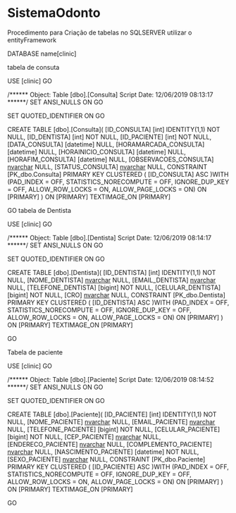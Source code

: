 # SistemaOdonto
Procedimento para Criação de tabelas no SQLSERVER utilizar o entityFramework

DATABASE name[clinic]

tabela de consuta 

USE [clinic]
GO

/****** Object:  Table [dbo].[Consulta]    Script Date: 12/06/2019 08:13:17 ******/
SET ANSI_NULLS ON
GO

SET QUOTED_IDENTIFIER ON
GO

CREATE TABLE [dbo].[Consulta](
	[ID_CONSULTA] [int] IDENTITY(1,1) NOT NULL,
	[ID_DENTISTA] [int] NOT NULL,
	[ID_PACIENTE] [int] NOT NULL,
	[DATA_CONSULTA] [datetime] NULL,
	[HORAMARCADA_CONSULTA] [datetime] NULL,
	[HORAINICIO_CONSULTA] [datetime] NULL,
	[HORAFIM_CONSULTA] [datetime] NULL,
	[OBSERVACOES_CONSULTA] [nvarchar](max) NULL,
	[STATUS_CONSULTA] [nvarchar](max) NULL,
 CONSTRAINT [PK_dbo.Consulta] PRIMARY KEY CLUSTERED 
(
	[ID_CONSULTA] ASC
)WITH (PAD_INDEX = OFF, STATISTICS_NORECOMPUTE = OFF, IGNORE_DUP_KEY = OFF, ALLOW_ROW_LOCKS = ON, ALLOW_PAGE_LOCKS = ON) ON [PRIMARY]
) ON [PRIMARY] TEXTIMAGE_ON [PRIMARY]

GO
tabela de Dentista

USE [clinic]
GO

/****** Object:  Table [dbo].[Dentista]    Script Date: 12/06/2019 08:14:17 ******/
SET ANSI_NULLS ON
GO

SET QUOTED_IDENTIFIER ON
GO

CREATE TABLE [dbo].[Dentista](
	[ID_DENTISTA] [int] IDENTITY(1,1) NOT NULL,
	[NOME_DENTISTA] [nvarchar](max) NULL,
	[EMAIL_DENTISTA] [nvarchar](max) NULL,
	[TELEFONE_DENTISTA] [bigint] NOT NULL,
	[CELULAR_DENTISTA] [bigint] NOT NULL,
	[CRO] [nvarchar](max) NULL,
 CONSTRAINT [PK_dbo.Dentista] PRIMARY KEY CLUSTERED 
(
	[ID_DENTISTA] ASC
)WITH (PAD_INDEX = OFF, STATISTICS_NORECOMPUTE = OFF, IGNORE_DUP_KEY = OFF, ALLOW_ROW_LOCKS = ON, ALLOW_PAGE_LOCKS = ON) ON [PRIMARY]
) ON [PRIMARY] TEXTIMAGE_ON [PRIMARY]

GO


Tabela de paciente

USE [clinic]
GO

/****** Object:  Table [dbo].[Paciente]    Script Date: 12/06/2019 08:14:52 ******/
SET ANSI_NULLS ON
GO

SET QUOTED_IDENTIFIER ON
GO

CREATE TABLE [dbo].[Paciente](
	[ID_PACIENTE] [int] IDENTITY(1,1) NOT NULL,
	[NOME_PACIENTE] [nvarchar](max) NULL,
	[EMAIL_PACIENTE] [nvarchar](max) NULL,
	[TELEFONE_PACIENTE] [bigint] NOT NULL,
	[CELULAR_PACIENTE] [bigint] NOT NULL,
	[CEP_PACIENTE] [nvarchar](max) NULL,
	[ENDERECO_PACIENTE] [nvarchar](max) NULL,
	[COMPLEMENTO_PACIENTE] [nvarchar](max) NULL,
	[NASCIMENTO_PACIENTE] [datetime] NOT NULL,
	[SEXO_PACIENTE] [nvarchar](max) NULL,
 CONSTRAINT [PK_dbo.Paciente] PRIMARY KEY CLUSTERED 
(
	[ID_PACIENTE] ASC
)WITH (PAD_INDEX = OFF, STATISTICS_NORECOMPUTE = OFF, IGNORE_DUP_KEY = OFF, ALLOW_ROW_LOCKS = ON, ALLOW_PAGE_LOCKS = ON) ON [PRIMARY]
) ON [PRIMARY] TEXTIMAGE_ON [PRIMARY]

GO















